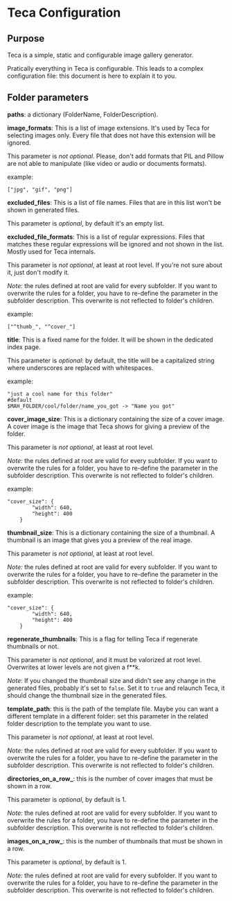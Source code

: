 Teca Configuration
==================

Purpose
------------
Teca is a simple, static and configurable image gallery generator.

Pratically everything in Teca is configurable. This leads to a complex configuration file: this document is here to explain it to you.

Folder parameters
-----------------
**paths**: a dictionary (FolderName, FolderDescription).

**image_formats**: This is a list of image extensions. It's used by Teca for selecting images only. Every file that does not have this extension will be ignored. 

This parameter is _not optional_. Please, don't add formats that PIL and Pillow are not able to manipulate (like video or audio or documents formats).

example:
```
["jpg", "gif", "png"]
```

**excluded_files**: This is a list of file names. Files that are in this list won't be shown in generated files.

This parameter is _optional_, by default it's an empty list.

**excluded_file_formats**: This is a list of regular expressions. Files that matches these regular expressions will be ignored and not shown in the list. Mostly used for Teca internals.

This parameter is _not optional_, at least at root level. If you're not sure about it, just don't modify it.

_Note:_ the rules defined at root are valid for every subfolder. If you want to overwrite the rules for a folder, you have to re-define the parameter in the subfolder description. This overwrite is not reflected to folder's children.

example:
```
["^thumb_", "^cover_"]
```

**title**: This is a fixed name for the folder. It will be shown in the dedicated index page.

This parameter is _optional_: by default, the title will be a capitalized string where underscores are replaced with whitespaces.

example:
```
"just a cool name for this folder"
#default
$MAH_FOLDER/cool/folder/name_you_got -> "Name you got"
```

**cover_image_size**: This is a dictionary containing the size of a cover image. A cover image is the image that Teca shows for giving a preview of the folder.

This parameter is _not optional_, at least at root level.

_Note:_ the rules defined at root are valid for every subfolder. If you want to overwrite the rules for a folder, you have to re-define the parameter in the subfolder description. This overwrite is not reflected to folder's children.

example:
```
"cover_size": {
        "width": 640,
        "height": 400
    }
```

**thumbnail_size**: This is a dictionary containing the size of a thumbnail. A thumbnail is an image that gives you a preview of the real image.

This parameter is _not optional_, at least at root level.

_Note:_ the rules defined at root are valid for every subfolder. If you want to overwrite the rules for a folder, you have to re-define the parameter in the subfolder description. This overwrite is not reflected to folder's children.

example:
```
"cover_size": {
        "width": 640,
        "height": 400
    }
```

**regenerate_thumbnails**: This is a flag for telling Teca if regenerate thumbnails or not.

This parameter is _not optional_, and it must be valorized at root level. Overwrites at lower levels are not given a f**k.

_Note_: If you changed the thumbnail size and didn't see any change in the generated files, probably it's set to ```false```. Set it to ```true``` and relaunch Teca, it should change the thumbnail size in the generated files. 

**template_path**: this is the path of the template file. Maybe you can want a different template in a different folder: set this parameter in the related folder description to the template you want to use.

This parameter is _not optional_, at least at root level.

_Note:_ the rules defined at root are valid for every subfolder. If you want to overwrite the rules for a folder, you have to re-define the parameter in the subfolder description. This overwrite is not reflected to folder's children.

**directories_on_a_row_**: this is the number of cover images that must be shown in a row.

This parameter is _optional_, by default is 1.

_Note:_ the rules defined at root are valid for every subfolder. If you want to overwrite the rules for a folder, you have to re-define the parameter in the subfolder description. This overwrite is not reflected to folder's children.

**images_on_a_row_**: this is the number of thumbnails that must be shown in a row.

This parameter is _optional_, by default is 1.

_Note:_ the rules defined at root are valid for every subfolder. If you want to overwrite the rules for a folder, you have to re-define the parameter in the subfolder description. This overwrite is not reflected to folder's children.